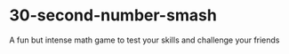 # 30-second-number-smash
A fun but intense math game to test your skills and challenge your friends
